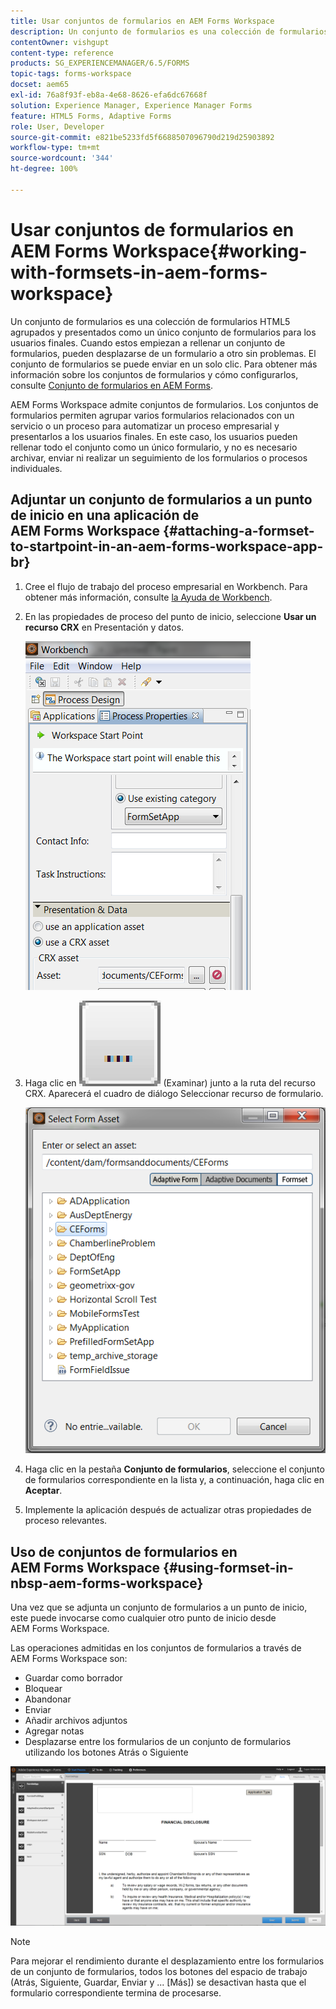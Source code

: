 ```yaml
---
title: Usar conjuntos de formularios en AEM Forms Workspace
description: Un conjunto de formularios es una colección de formularios HTML5 agrupados y presentados como un único conjunto de formularios para los usuarios finales. Aprenda a trabajar con conjuntos de formularios AEM Forms Workspace.
contentOwner: vishgupt
content-type: reference
products: SG_EXPERIENCEMANAGER/6.5/FORMS
topic-tags: forms-workspace
docset: aem65
exl-id: 76a8f93f-eb8a-4e68-8626-efa6dc67668f
solution: Experience Manager, Experience Manager Forms
feature: HTML5 Forms, Adaptive Forms
role: User, Developer
source-git-commit: e821be5233fd5f6688507096790d219d25903892
workflow-type: tm+mt
source-wordcount: '344'
ht-degree: 100%

---
```


# Usar conjuntos de formularios en AEM Forms Workspace{#working-with-formsets-in-aem-forms-workspace}

Un conjunto de formularios es una colección de formularios HTML5 agrupados y presentados como un único conjunto de formularios para los usuarios finales. Cuando estos empiezan a rellenar un conjunto de formularios, pueden desplazarse de un formulario a otro sin problemas. El conjunto de formularios se puede enviar en un solo clic. Para obtener más información sobre los conjuntos de formularios y cómo configurarlos, consulte [Conjunto de formularios en AEM Forms](../../forms/using/formset-in-aem-forms.md).

AEM Forms Workspace admite conjuntos de formularios. Los conjuntos de formularios permiten agrupar varios formularios relacionados con un servicio o un proceso para automatizar un proceso empresarial y presentarlos a los usuarios finales. En este caso, los usuarios pueden rellenar todo el conjunto como un único formulario, y no es necesario archivar, enviar ni realizar un seguimiento de los formularios o procesos individuales.

## Adjuntar un conjunto de formularios a un punto de inicio en una aplicación de AEM Forms Workspace {#attaching-a-formset-to-startpoint-in-an-aem-forms-workspace-app-br}

1. Cree el flujo de trabajo del proceso empresarial en Workbench. Para obtener más información, consulte [la Ayuda de Workbench](https://www.adobe.com/go/learn_aemforms_workbench_63).
1. En las propiedades de proceso del punto de inicio, seleccione **Usar un recurso CRX** en Presentación y datos.

   ![1-3](assets/1-3.png)

1. Haga clic en ![Examinar](assets/browse.png) (Examinar) junto a la ruta del recurso CRX. Aparecerá el cuadro de diálogo Seleccionar recurso de formulario.

   ![2-1](assets/2-1.png)

1. Haga clic en la pestaña **Conjunto de formularios**, seleccione el conjunto de formularios correspondiente en la lista y, a continuación, haga clic en **Aceptar**.

1. Implemente la aplicación después de actualizar otras propiedades de proceso relevantes.

## Uso de conjuntos de formularios en AEM Forms Workspace {#using-formset-in-nbsp-aem-forms-workspace}

Una vez que se adjunta un conjunto de formularios a un punto de inicio, este puede invocarse como cualquier otro punto de inicio desde AEM Forms Workspace.

Las operaciones admitidas en los conjuntos de formularios a través de AEM Forms Workspace son:

* Guardar como borrador
* Bloquear
* Abandonar
* Enviar
* Añadir archivos adjuntos
* Agregar notas
* Desplazarse entre los formularios de un conjunto de formularios utilizando los botones Atrás o Siguiente

![3-1](assets/3-1.png)

>[!NOTE]
>
>Para mejorar el rendimiento durante el desplazamiento entre los formularios de un conjunto de formularios, todos los botones del espacio de trabajo (Atrás, Siguiente, Guardar, Enviar y ... [Más]) se desactivan hasta que el formulario correspondiente termina de procesarse.
